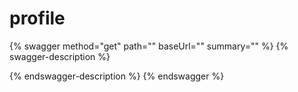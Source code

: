 # profile

{% swagger method="get" path="" baseUrl="" summary="" %}
{% swagger-description %}

{% endswagger-description %}
{% endswagger %}
